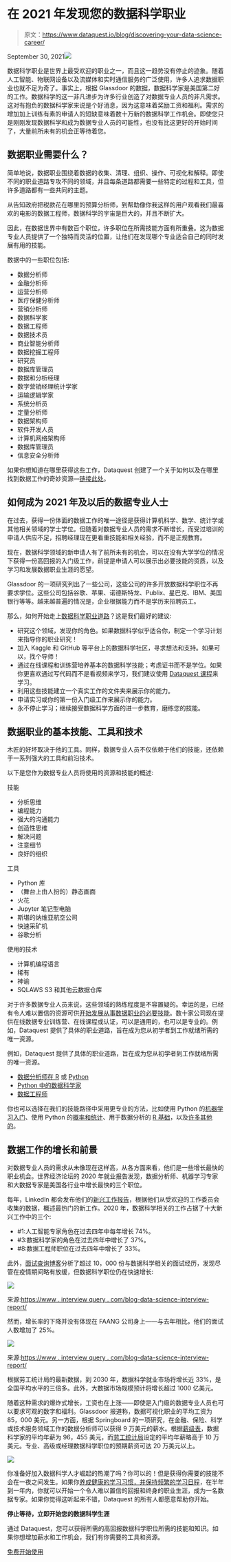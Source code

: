 # 在 2021 年发现您的数据科学职业

> 原文：<https://www.dataquest.io/blog/discovering-your-data-science-career/>

September 30, 2021![](img/e746d354f02ea952c815a4edba571525.png)

数据科学职业是世界上最受欢迎的职业之一，而且这一趋势没有停止的迹象。随着人工智能、物联网设备以及流媒体和实时通信服务的广泛使用，许多人追求数据职业也就不足为奇了。事实上，根据 Glassdoor 的数据，数据科学家是美国第二好的工作。数据科学的这一非凡进步为许多行业创造了对数据专业人员的非凡需求。这对有抱负的数据科学家来说是个好消息，因为这意味着奖励工资和福利。需求的增加加上训练有素的申请人的短缺意味着数十万新的数据科学工作机会。即使您只是刚刚发现数据科学和成为数据专业人员的可能性，也没有比这更好的开始时间了，大量前所未有的机会正等待着您。

## 数据职业需要什么？

简单地说，数据职业围绕着数据的收集、清理、组织、操作、可视化和解释。即使不同的职业道路专攻不同的领域，并且每条道路都需要一些特定的过程和工具，但许多道路都有一些共同的主题。

从告知政府把税款花在哪里的预算分析师，到帮助像你我这样的用户观看我们最喜欢的电影的数据工程师，数据科学的宇宙是巨大的，并且不断扩大。

因此，在数据世界中有数百个职位，许多职位在所需技能方面有所重叠。这为数据专业人员提供了一个独特而灵活的位置，让他们在发现哪个专业适合自己的同时发展有用的技能。

数据中的一些职位包括:

*   数据分析师
*   金融分析师
*   运营分析师
*   医疗保健分析师
*   营销分析师
*   数据科学家
*   数据工程师
*   数据技术员
*   商业智能分析师
*   数据挖掘工程师
*   研究员
*   数据库管理员
*   数据和分析经理
*   数字营销经理统计学家
*   运输逻辑学家
*   系统分析员
*   定量分析师
*   数据架构师
*   软件开发人员
*   计算机网络架构师
*   数据库管理员
*   信息安全分析师

如果你想知道在哪里获得这些工作，Dataquest 创建了一个关于如何以及在哪里找到数据工作的奇妙资源—[链接此处](https://www.dataquest.io/blog/career-guide-find-data-science-jobs/)。

## 如何成为 2021 年及以后的数据专业人士

在过去，获得一份体面的数据工作的唯一途径是获得计算机科学、数学、统计学或其他相关领域的学士学位。但随着对数据专业人员的需求不断增长，而受过培训的申请人供应不足，招聘经理现在更看重技能和相关经验，而不是正规教育。

现在，数据科学领域的新申请人有了前所未有的机会，可以在没有大学学位的情况下获得一份高回报的入门级工作，前提是申请人可以展示出必要技能的资质，以及学习和发展数据职业生涯的愿望。

Glassdoor 的一项研究列出了一些公司，这些公司的许多开放数据科学职位不再要求学位。这些公司包括谷歌、苹果、诺德斯特龙、Publix、星巴克、IBM、美国银行等等。越来越普遍的情况是，企业根据能力而不是学历来招聘员工。

那么，如何开始走上[数据科学职业道路](https://www.dataquest.io/path/data-scientist/)？这是我们最好的建议:

*   研究这个领域，发现你的角色。如果数据科学似乎适合你，制定一个学习计划来指导你的职业研究！
*   加入 Kaggle 和 GitHub 等平台上的数据科学社区，寻求想法和支持。如果可以，找个导师！
*   通过在线课程和训练营培养基本的数据科学技能；考虑证书而不是学位。如果你更喜欢通过写代码而不是看视频来学习，我们建议使用 [Dataquest 课程](https://www.dataquest.io/data-science-courses-directory/)来学习。
*   利用这些技能建立一个真实工作的文件夹来展示你的能力。
*   申请实习或你的第一份入门级工作来展示你的能力。
*   永不停止学习；继续接受数据科学方面的进一步教育，磨练您的技能。

## 数据职业的基本技能、工具和技术

木匠的好坏取决于他的工具。同样，数据专业人员不仅依赖于他们的技能，还依赖于一系列强大的工具和前沿技术。

以下是您作为数据专业人员将使用的资源和技能的概述:

技能

*   分析思维
*   编程能力
*   强大的沟通能力
*   创造性思维
*   解决问题
*   注意细节
*   良好的组织

工具

*   Python 库
*   （舞台上由人扮的）静态画面
*   火花
*   Jupyter 笔记型电脑
*   斯堪的纳维亚航空公司
*   快速采矿机
*   谷歌分析

使用的技术

*   计算机编程语言
*   稀有
*   神谕
*   SQLAWS S3 和其他云数据仓库

对于许多数据专业人员来说，这些领域的熟练程度是不容置疑的。幸运的是，已经有令人难以置信的资源可供[开始发展从事数据职业的必要技能](https://www.dataquest.io/)。数十家公司现在提供在线数据专业训练营、在线课程或认证，可以是通用的，也可以是专业的。例如，Dataquest 提供了具体的职业道路，旨在成为您从初学者到工作就绪所需的唯一资源。

例如，Dataquest 提供了具体的职业道路，旨在成为您从初学者到工作就绪所需的唯一资源。

*   [数据分析师在 R](https://www.dataquest.io/path/data-analyst-r/) 或 [Python](https://www.dataquest.io/path/data-analyst/)
*   [Python 中的数据科学家](https://www.dataquest.io/path/data-scientist/)
*   [数据工程师](https://www.dataquest.io/path/data-engineer/)

你也可以选择在我们的技能路径中采用更专业的方法，比如使用 Python 的[机器学习入门](https://www.dataquest.io/path/machine-learning-intro-with-python/)、使用 Python 的[概率和统计](https://www.dataquest.io/path/probability-and-statistics-with-python/)、用于数据分析的 [R 基础](https://www.dataquest.io/path/r-basics-for-data-analysis/)，以及[许多其他的](https://www.dataquest.io/data-science-courses-directory/)。

## 数据工作的增长和前景

对数据专业人员的需求从未像现在这样高，从各方面来看，他们是一些增长最快的职业机会。世界经济论坛的 2020 年就业报告发现，数据分析师、机器学习专家和大数据专家是美国各行业中增长最快的三个职位。

每年，LinkedIn 都会发布他们的[新兴工作报告](https://business.linkedin.com/content/dam/me/business/en-us/talent-solutions/emerging-jobs-report/Emerging_Jobs_Report_U.S._FINAL.pdf)，根据他们从受欢迎的工作委员会收集的数据，概述最热门的新工作。2020 年，数据科学相关的工作占据了十大新兴工作中的三个:

*   #1:人工智能专家角色在过去四年中每年增长 74%。
*   #3:数据科学家的角色在过去四年中增长了 37%。
*   #8:数据工程师职位在过去四年中增长了 33%。

此外，[面试查询博客](https://www.interviewquery.com/blog-data-science-interview-report/)分析了超过 10，000 份与数据科学相关的面试经历，发现尽管在疫情期间略有放缓，但数据科学职位仍在快速增长:

![](img/eb1f303827cc912a268a970eea248d29.png)

来源:[https://www . interview query . com/blog-data-science-interview-report/](https://www.interviewquery.com/blog-data-science-interview-report/https://www.datasciencecentral.com/profiles/blogs/data-science-job-market-shrinking-not-so-fast)

然而，增长率的下降并没有体现在 FAANG 公司身上——与去年相比，他们的面试人数增加了 25%。

![](img/705c76db193fcbc6ab984e190c2138a6.png)

来源:[https://www . interview query . com/blog-data-science-interview-report/](https://www.interviewquery.com/blog-data-science-interview-report/https://www.datasciencecentral.com/profiles/blogs/data-science-job-market-shrinking-not-so-fast)

根据劳工统计局的最新数据，到 2030 年，数据科学就业市场将增长近 33%，是全国平均水平的三倍多。此外，大数据市场规模预计将增长超过 1000 亿美元。

随着这种需求的爆炸式增长，工资也在上涨——即使是入门级的数据专业人员也可以要求可观的数字和福利。Glassdoor 报道称，数据可视化职业的平均工资为 85，000 美元。另一方面，根据 Springboard 的一项研究，在金融、保险、科学或技术服务领域工作的数据分析师可以获得 9 万美元的薪水。根据[薪级表](https://www.payscale.com/research/US/Job=Data_Scientist/Salary)，数据科学家的平均年薪为 96，455 美元，而[劳工统计局](https://www.bls.gov/OES/current/oes152098.htm)设定的平均年薪略高于 10 万美元。专业、高级或经理数据科学职位的预期薪资可达 20 万美元以上。

![](img/bf51caeed3c6267e806a7c6adcce4be1.png)

你准备好加入数据科学人才崛起的热潮了吗？你可以的！但是获得你需要的技能不会在一夜之间发生。如果你[养成健康的学习习惯，并保持频繁的学习日程](https://www.dataquest.io/dataquest-challenge/)，在半年到一年内，你就可以开始一个令人难以置信的回报和终身的职业生涯，成为一名数据专家。如果你觉得这听起来不错，Dataquest 的所有人都愿意帮助你开始。

**停止等待，立即开始您的数据科学生涯**

通过 Dataquest，您可以获得所需的高回报数据科学职位所需的技能和知识。如果你想增加薪水和工作机会，我们有你需要的工具和资源。

[免费开始使用](https://app.dataquest.io/signup)